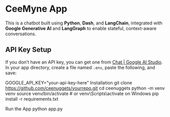 # CeeMyne App

This is a chatbot built using **Python**, **Dash**, and **LangChain**, integrated with **Google Generative AI** and **LangGraph** to enable stateful, context-aware conversations.



## API Key Setup
If you don’t have an API key, you can get one from [Chat | Google AI Studio](https://aistudio.google.com/prompts/new_chat).  
In your app directory, create a file named `.env`, paste the following, and save:

GOOGLE_API_KEY="your-api-key-here"
Installation
git clone https://github.com/ceenuggets/yourrepo.git
cd ceenuggets
python -m venv venv
source venv/bin/activate  # or venv\Scripts\activate on Windows
pip install -r requirements.txt

Run the App
python app.py
